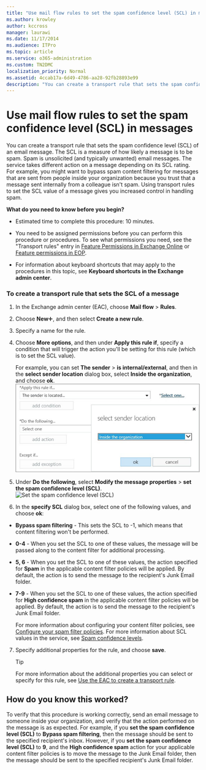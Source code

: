 ```yaml
---
title: "Use mail flow rules to set the spam confidence level (SCL) in messages"
ms.author: krowley
author: kccross
manager: laurawi
ms.date: 11/17/2014
ms.audience: ITPro
ms.topic: article
ms.service: o365-administration
ms.custom: TN2DMC
localization_priority: Normal
ms.assetid: 4ccab17a-6d49-4786-aa28-92fb28893e99
description: "You can create a transport rule that sets the spam confidence level (SCL) of an email message. The SCL is a measure of how likely a message is to be spam. Spam is unsolicited (and typically unwanted) email messages. The service takes different action on a message depending on its SCL rating. For example, you might want to bypass spam content filtering for messages that are sent from people inside your organization because you trust that a message sent internally from a colleague isn't spam. Using transport rules to set the SCL value of a message gives you increased control in handling spam."
---
```


# Use mail flow rules to set the spam confidence level (SCL) in messages

You can create a transport rule that sets the spam confidence level (SCL) of an email message. The SCL is a measure of how likely a message is to be spam. Spam is unsolicited (and typically unwanted) email messages. The service takes different action on a message depending on its SCL rating. For example, you might want to bypass spam content filtering for messages that are sent from people inside your organization because you trust that a message sent internally from a colleague isn't spam. Using transport rules to set the SCL value of a message gives you increased control in handling spam. 
  
 **What do you need to know before you begin?**
  
- Estimated time to complete this procedure: 10 minutes.
    
- You need to be assigned permissions before you can perform this procedure or procedures. To see what permissions you need, see the "Transport rules" entry in [Feature Permissions in Exchange Online](http://technet.microsoft.com/library/15073ce1-0917-403b-8839-02a2ebc96e16.aspx) or [Feature permissions in EOP](eop/feature-permissions-in-eop.md). 
    
- For information about keyboard shortcuts that may apply to the procedures in this topic, see **Keyboard shortcuts in the Exchange admin center**.
    
### To create a transport rule that sets the SCL of a message

1. In the Exchange admin center (EAC), choose **Mail flow** \> **Rules**.
    
2. Choose **New**![Add Icon](media/ITPro-EAC-AddIcon.gif), and then select **Create a new rule**.
    
3. Specify a name for the rule.
    
4. Choose **More options**, and then under **Apply this rule if**, specify a condition that will trigger the action you'll be setting for this rule (which is to set the SCL value).
    
    For example, you can set **The sender** \> **is internal/external**, and then in the **select sender location** dialog box, select **Inside the organization**, and choose **ok**.</br>
    ![Select sender location](media/EOP-ETR-SetSCL-1.jpg)
  
5. Under **Do the following**, select **Modify the message properties** \> **set the spam confidence level (SCL)**.</br>
    ![Set the spam confidence level (SCL)](media/EOP-ETR-SetSCL_2.jpg)
  
6. In the **specify SCL** dialog box, select one of the following values, and choose **ok**:
    
  - **Bypass spam filtering** - This sets the SCL to -1, which means that content filtering won't be performed. 
    
  - **0-4** - When you set the SCL to one of these values, the message will be passed along to the content filter for additional processing. 
    
  - **5, 6** - When you set the SCL to one of these values, the action specified for **Spam** in the applicable content filter policies will be applied. By default, the action is to send the message to the recipient's Junk Email folder. 
    
  - **7-9** - When you set the SCL to one of these values, the action specified for **High confidence spam** in the applicable content filter policies will be applied. By default, the action is to send the message to the recipient's Junk Email folder. 
    
    For more information about configuring your content filter policies, see [Configure your spam filter policies](configure-your-spam-filter-policies.md). For more information about SCL values in the service, see [Spam confidence levels](spam-confidence-levels.md).
    
7. Specify additional properties for the rule, and choose **save**.
    
    > [!TIP]
    > For more information about the additional properties you can select or specify for this rule, see [Use the EAC to create a transport rule](http://technet.microsoft.com/library/e7a81372-b6d7-4d1f-bc9e-a845a7facac2.aspx#CreateEAC). 
  
## How do you know this worked?

To verify that this procedure is working correctly, send an email message to someone inside your organization, and verify that the action performed on the message is as expected. For example, if you **set the spam confidence level (SCL)** to **Bypass spam filtering**, then the message should be sent to the specified recipient's inbox. However, if you **set the spam confidence level (SCL)** to **9**, and the **High confidence spam** action for your applicable content filter policies is to move the message to the Junk Email folder, then the message should be sent to the specified recipient's Junk Email folder. 
  

